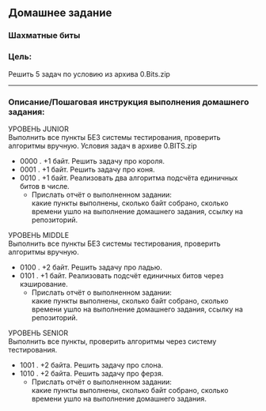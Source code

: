 ## Домашнее задание

### Шахматные биты
### Цель:

Решить 5 задач по условию из архива 0.Bits.zip
<hr>

### Описание/Пошаговая инструкция выполнения домашнего задания:

УРОВЕНЬ JUNIOR<br>
Выполнить все пункты БЕЗ системы тестирования, проверить алгоритмы вручную.
Условия задач в архиве 0.BITS.zip


* 0000 . +1 байт. Решить задачу про короля.
* 0001 . +1 байт. Решить задачу про коня.
* 0010 . +1 байт. Реализовать два алгоритма подсчёта единичных битов в числе.
  * Прислать отчёт о выполненном задании:<br>
    какие пункты выполнены, сколько байт собрано, сколько времени ушло на выполнение домашнего задания, ссылку на репозиторий.

УРОВЕНЬ MIDDLE<br>
Выполнить все пункты БЕЗ системы тестирования, проверить алгоритмы вручную.


* 0100 . +2 байт. Решить задачу про ладью.
* 0101 . +1 байт. Реализовать подсчёт единичных битов через кэширование.
  * Прислать отчёт о выполненном задании:<br>
  какие пункты выполнены, сколько байт собрано, сколько времени ушло на выполнение домашнего задания, ссылку на репозиторий.

 
УРОВЕНЬ SENIOR<br>
Выполнить все пункты, проверить алгоритмы через систему тестирования.
* 1001 . +2 байта. Решить задачу про слона.
* 1010 . +2 байта. Решить задачу про ферзя.
  * Прислать отчёт о выполненном задании:<br>
  какие пункты выполнены, сколько байт собрано, сколько времени ушло на выполнение домашнего задания.
